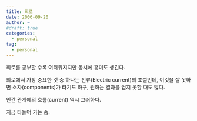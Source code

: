 ```yaml
---
title: 회로
date: 2006-09-20
author: ~
#draft: true
categories:
  - personal
tag:
  - personal
---
```




회로를 공부할 수록 어려워지지만 동시에 흥미도 생긴다.

회로에서 가장 중요한 것 중 하나는 전류(Electric current)의 조절인데, 이것을 잘 못하면 소자(components)가 타기도 하구, 원하는 결과를 얻지 못할 때도 많다.

인간 관계에의 흐름(current) 역시 그러하다.

지금 타들어 가는 중.



 






